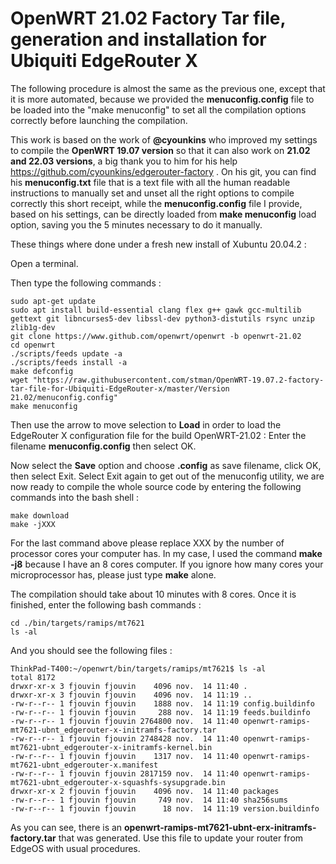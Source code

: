 # OpenWRT 21.02 Factory Tar file, generation and installation for Ubiquiti EdgeRouter X

The following procedure is almost the same as the previous one, except that it is more automated, because we provided the **menuconfig.config** file to be loaded into the "make menuconfig" to set all the compilation options correctly before launching the compilation. 

This work is based on the work of **@cyounkins** who improved my settings to compile the **OpenWRT 19.07 version** so that it can also work on **21.02 and 22.03 versions**, a big thank you to him for his help https://github.com/cyounkins/edgerouter-factory . On his git, you can find his **menuconfig.txt** file that is a text file with all the human readable instructions to manually set and unset all the right options to compile correctly this short receipt, while the **menuconfig.config** file I provide, based on his settings, can be directly loaded from **make menuconfig** load option, saving you the 5 minutes necessary to do it manually.

These things where done under a fresh new install of Xubuntu 20.04.2 : 

Open a terminal.

Then type the following commands :

```
sudo apt-get update
sudo apt install build-essential clang flex g++ gawk gcc-multilib gettext git libncurses5-dev libssl-dev python3-distutils rsync unzip zlib1g-dev
git clone https://www.github.com/openwrt/openwrt -b openwrt-21.02
cd openwrt
./scripts/feeds update -a
./scripts/feeds install -a
make defconfig
wget "https://raw.githubusercontent.com/stman/OpenWRT-19.07.2-factory-tar-file-for-Ubiquiti-EdgeRouter-x/master/Version 21.02/menuconfig.config"
make menuconfig
```

Then use the arrow to move selection to **Load** in order to load the EdgeRouter X configuration file for the build OpenWRT-21.02 : Enter the filename **menuconfig.config** then select OK.

Now select the **Save** option and choose **.config** as save filename, click OK, then select Exit.
Select Exit again to get out of the menuconfig utility, we are now ready to compile the whole source code by entering the following commands into the bash shell :


```
make download
make -jXXX
```

For the last command above please replace XXX by the number of processor cores your computer has. In my case, I used the command **make -j8** because I have an 8 cores computer. If you ignore how many cores your microprocessor has, please just type **make** alone.

The compilation should take about 10 minutes with 8 cores.
Once it is finished, enter the following bash commands : 

```
cd ./bin/targets/ramips/mt7621
ls -al
```

And you should see the following files : 

```
ThinkPad-T400:~/openwrt/bin/targets/ramips/mt7621$ ls -al
total 8172
drwxr-xr-x 3 fjouvin fjouvin    4096 nov.  14 11:40 .
drwxr-xr-x 3 fjouvin fjouvin    4096 nov.  14 11:19 ..
-rw-r--r-- 1 fjouvin fjouvin    1888 nov.  14 11:19 config.buildinfo
-rw-r--r-- 1 fjouvin fjouvin     288 nov.  14 11:19 feeds.buildinfo
-rw-r--r-- 1 fjouvin fjouvin 2764800 nov.  14 11:40 openwrt-ramips-mt7621-ubnt_edgerouter-x-initramfs-factory.tar
-rw-r--r-- 1 fjouvin fjouvin 2748428 nov.  14 11:40 openwrt-ramips-mt7621-ubnt_edgerouter-x-initramfs-kernel.bin
-rw-r--r-- 1 fjouvin fjouvin    1317 nov.  14 11:40 openwrt-ramips-mt7621-ubnt_edgerouter-x.manifest
-rw-r--r-- 1 fjouvin fjouvin 2817159 nov.  14 11:40 openwrt-ramips-mt7621-ubnt_edgerouter-x-squashfs-sysupgrade.bin
drwxr-xr-x 2 fjouvin fjouvin    4096 nov.  14 11:40 packages
-rw-r--r-- 1 fjouvin fjouvin     749 nov.  14 11:40 sha256sums
-rw-r--r-- 1 fjouvin fjouvin      18 nov.  14 11:19 version.buildinfo
```

As you can see, there is an **openwrt-ramips-mt7621-ubnt-erx-initramfs-factory.tar** that was generated. Use this file to update your router from EdgeOS with usual procedures.


